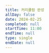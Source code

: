 ```yaml
---
title: 커리큘럼 완성
allDay: false
date: 2024-02-25
completed: null
startTime: 11:00
endTime: null
type: single
endDate: null
---
```

